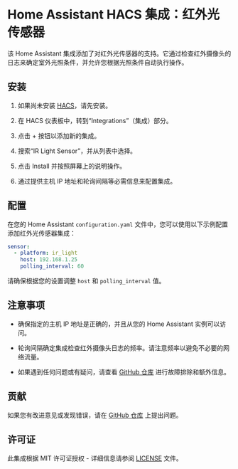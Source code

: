 # Home Assistant HACS 集成：红外光传感器

该 Home Assistant 集成添加了对红外光传感器的支持。它通过检查红外摄像头的日志来确定室外光照条件，并允许您根据光照条件自动执行操作。

## 安装

1. 如果尚未安装 [HACS](https://hacs.xyz/)，请先安装。

2. 在 HACS 仪表板中，转到“Integrations”（集成）部分。

3. 点击 + 按钮以添加新的集成。

4. 搜索“IR Light Sensor”，并从列表中选择。

5. 点击 Install 并按照屏幕上的说明操作。

6. 通过提供主机 IP 地址和轮询间隔等必需信息来配置集成。

## 配置

在您的 Home Assistant `configuration.yaml` 文件中，您可以使用以下示例配置添加红外光传感器集成：

```yaml
sensor:
  - platform: ir_light
    host: 192.168.1.25
    polling_interval: 60
```

请确保根据您的设置调整 `host` 和 `polling_interval` 值。

## 注意事项

- 确保指定的主机 IP 地址是正确的，并且从您的 Home Assistant 实例可以访问。

- 轮询间隔确定集成检查红外摄像头日志的频率。请注意频率以避免不必要的网络流量。

- 如果遇到任何问题或有疑问，请查看 [GitHub 仓库](https://github.com/yourusername/your-repo) 进行故障排除和额外信息。

## 贡献

如果您有改进意见或发现错误，请在 [GitHub 仓库](https://github.com/yourusername/your-repo) 上提出问题。

## 许可证

此集成根据 MIT 许可证授权 - 详细信息请参阅 [LICENSE](LICENSE) 文件。

